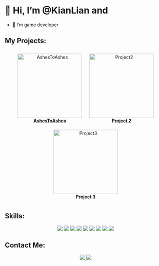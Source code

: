# 👋 Hi, I’m @KianLian and
- 🌱 I’m game developer

## My Projects:

<p align="center">
  <!-- AshesToAshes -->
  <a href="https://github.com/KianLian/AshesToAshes" style="display: inline-block; margin: 10px;">
    <img src="https://github.com/KianLian/yourrepo/blob/main/images/project1.gif" alt="AshesToAshes" width="200"/>
    <br>
    <strong>AshesToAshes</strong>
  </a>
  <!-- Project 2 -->
  <a href="https://github.com/KianLian/project2" style="display: inline-block; margin: 10px;">
    <img src="https://github.com/KianLian/yourrepo/blob/main/images/project2.gif" alt="Project2" width="200"/>
    <br>
    <strong>Project 2</strong>
  </a>
  <!-- Project 3 -->
  <a href="https://github.com/KianLian/project3" style="display: inline-block; margin: 10px;">
    <img src="https://github.com/KianLian/yourrepo/blob/main/images/project3.gif" alt="Project3" width="200"/>
    <br>
    <strong>Project 3</strong>
  </a>
</p>

## Skills:
<p align="center">
  <!-- Existing Skills -->
  <img src="https://img.shields.io/badge/Unity-100000?style=for-the-badge&logo=unity&logoColor=white"/>
  <img src="https://img.shields.io/badge/C Sharp-239120?style=for-the-badge&logo=c-sharp&logoColor=white"/>
  <img src="https://img.shields.io/badge/Blender-F5792A?style=for-the-badge&logo=blender&logoColor=white"/>
  <img src="https://img.shields.io/badge/GitHub-181717?style=for-the-badge&logo=github&logoColor=white"/>
  <!-- New Skills -->
  <img src="https://img.shields.io/badge/Java-007396?style=for-the-badge&logo=java&logoColor=white"/>
  <img src="https://img.shields.io/badge/C++-00599C?style=for-the-badge&logo=cplusplus&logoColor=white"/>
  <img src="https://img.shields.io/badge/C-239120?style=for-the-badge&logo=c&logoColor=white"/>
  <img src="https://img.shields.io/badge/Python-3776AB?style=for-the-badge&logo=python&logoColor=white"/>
  <img src="https://img.shields.io/badge/Unreal Engine-313131?style=for-the-badge&logo=unrealengine&logoColor=white"/>
</p>

## Contact Me:
<p align="center">
  <a href="mailto:kianlian@example.com">
    <img src="https://img.shields.io/badge/Email-D14836?style=for-the-badge&logo=gmail&logoColor=white"/>
  </a>
  <a href="https://www.linkedin.com/in/kianlian">
    <img src="https://img.shields.io/badge/LinkedIn-0077B5?style=for-the-badge&logo=linkedin&logoColor=white"/>
  </a>
</p>

<!---
KianLian/KianLian is a ✨ special ✨ repository because its `README.md` (this file) appears on your GitHub profile.
You can click the Preview link to take a look at your changes.
--->
